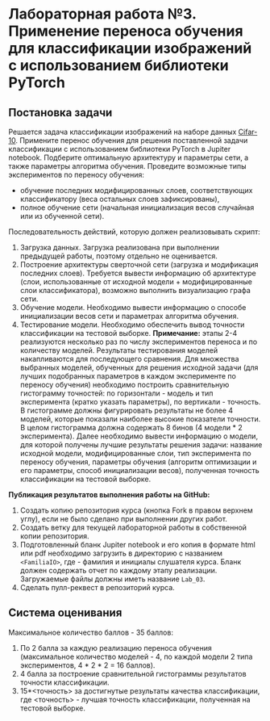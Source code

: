 # Лабораторная работа №3. Применение переноса обучения для классификации изображений с использованием библиотеки PyTorch

## Постановка задачи

Решается задача классификации изображений на наборе данных
[Cifar-10](https://www.cs.toronto.edu/~kriz/cifar.html). Примените
перенос обучения для решения поставленной задачи классификации
с использованием библиотеки PyTorch в Jupiter notebook. Подберите
оптимальную архитектуру и параметры сети, а также параметры алгоритма
обучения. Проведите возможные типы экспериментов по переносу обучения:

- обучение последних модифицированных слоев, соответствующих классификатору
(веса остальных слоев зафиксированы),
- полное обучение сети (начальная инициализация весов случайная или
из обученной сети). 

Последовательность действий, которую должен реализовывать скрипт: 
1. Загрузка данных. Загрузка реализована при выполнении предыдущей работы,
   поэтому отдельно не оценивается.
1. Построение архитектуры сверточной сети (загрузка и модификация последних
   слоев). Требуется вывести информацию об архитектуре (слои, использованные
   от исходной модели + модифицированные слои классификатора), возможно
   выполнить визуализацию графа сети.
1. Обучение модели. Необходимо вывести информацию о способе инициализации
   весов сети и параметрах алгоритма обучения.
1. Тестирование модели. Необходимо обеспечить вывод точности классификации
   на тестовой выборке.
**Примечание:** этапы 2-4 реализуются несколько раз по числу экспериментов переноса
и по количеству моделей. Результаты тестирования моделей накапливаются
для последующего сравнения. Для множества выбранных моделей, обученных
для решения исходной задачи (для лучших подобранных параметров в каждом
эксперименте по переносу обучения) необходимо построить сравнительную
гистограмму точностей: по горизонтали - модель и тип эксперимента (кратко
указать параметры), по вертикали - точность. В гистограмме должны
фигурировать результаты не более 4 моделей, которые показали наиболее
высокие показатели точности. В целом гистограмма должна содержать
8 бинов (4 модели * 2 эксперимента). Далее необходимо вывести информацию
о модели, для которой получены лучшие результаты решения задачи: название
исходной модели, модифицированные слои, тип эксперимента по переносу
обучения, параметры обучения (алгоритм оптимизации и его параметры,
способ инициализации весов), полученная точность классификации на тестовой
выборке.


**Публикация результатов выполнения работы на GitHub:**
1. Создать копию репозитория курса (кнопка Fork в правом верхнем углу),
   если не было сделано при выполнении других работ.
1. Создать ветку для текущей лабораторной работы в собственной копии репозитория.
1. Подготовленный бланк Jupiter notebook и его копия в формате html или pdf
   необходимо загрузить в директорию с названием `<FamiliaIO>`, где  <FamiliaIO> -
   фамилия и инициалы слушателя курса. Бланк должен содержать отчет по каждому
   этапу реализации. Загружаемые файлы должны иметь название `Lab_03`.
1. Сделать пулл-реквест в репозиторий курса.

## Система оценивания

Максимальное количество баллов - 35 баллов:
1. По 2 балла за каждую реализацию переноса обучения (максимальное количество
   моделей - 4, по каждой модели 2 типа экспериментов, 4 * 2 * 2 = 16 баллов).
1. 4 балла за построение сравнительной гистограммы результатов точности
   классификации.
1. 15*<точность> за достигнутые результаты качества классификации, где
   <точность> - лучшая точность классификации, полученная на тестовой выборке.
